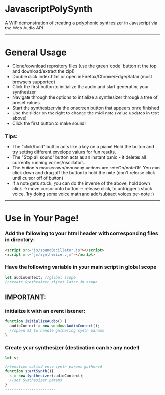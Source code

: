 # JavascriptPolySynth
A WIP demonstration of creating a polyphonic synthesizer in Javascript via the Web Audio API

-----------------------
# General Usage
* Clone/download repository files (use the green 'code' button at the top and download/extract the zip!)
* Double click index.html or open in Firefox/Chrome/Edge/Safari (most browsers supported)
* Click the first button to initialize the audio and start generating your synthesizer
* Navigate through the options to initialize a synthesizer through a tree of preset values
* Start the synthesizer via the onscreen button that appears once finished
* Use the slider on the right to change the midi note (value updates in text above)
* Click the first button to make sound!

### Tips:
* The "click/hold" button acts like a key on a piano! Hold the button and try setting different envelope values for fun results.
* The "Stop all sound" button acts as an instant panic - it deletes all currently running voices/oscillators.
* The button's mousedown/mouseup actions are noteOn/noteOff. You can click down and drag off the button to hold the note (don't release click until cursor off of button)
* If a note gets stuck, you can do the inverse of the above, hold down click -> move cursor onto button -> release click, to untrigger a stuck voice. Try doing some voice math and add/subtract voices per-note :)
-----------------------
# Use in Your Page!

### Add the following to your html header with corresponding files in directory:
```html
<script src="js/soundOscillator.js"></script>
<script src="js/synthesizer.js"></script>
```

### Have the following variable in your main script in global scope
```js
let audioContext; //global scope
//create Synthesizer object later in scope
```

## IMPORTANT:
### Initialize it with an event listener:
```js
function initializeAudio() {
  audioContext = new window.AudioContext();
  //spawn UI to handle gathering synth params
}
```

### Create your synthesizer (destination can be any node!)
```js
let s;

//function called once synth params gathered
function startSynth(){
  s = new Synthesizer(audioContext);
  //set Synthesizer params
}
-----------------------
